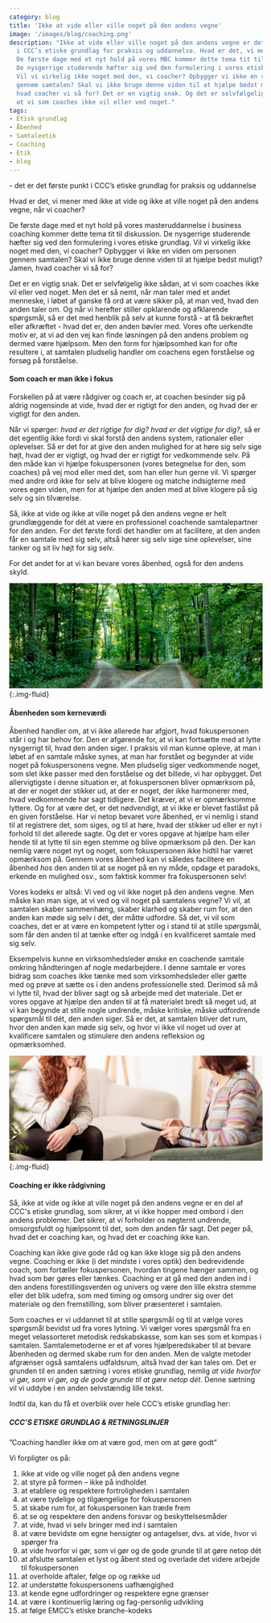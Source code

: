 ```yaml
---
category: blog
title: 'Ikke at vide eller ville noget på den andens vegne'
image: '/images/blog/coaching.png'
description: "Ikke at vide eller ville noget på den andens vegne er det første punkt
  i CCC’s etiske grundlag for praksis og uddannelse. Hvad er det, vi mener med det?
  De første dage med et nyt hold på vores MBC kommer dette tema tit til diskussion.
  De nysgerrige studerende hæfter sig ved den formulering i vores etiske grundlag.
  Vil vi virkelig ikke noget med den, vi coacher? Opbygger vi ikke en viden om personen
  gennem samtalen? Skal vi ikke bruge denne viden til at hjælpe bedst muligt? Jamen,
  hvad coacher vi så for? Det er en vigtig snak. Og det er selvfølgelig ikke sådan,
  at vi som coaches ikke vil eller ved noget."
tags:
- Etisk grundlag
- Åbenhed
- Samtaleetik
- Coaching
- Etik
- blog
---
```

\- det er det første punkt i CCC’s etiske grundlag for praksis og uddannelse

Hvad er det, vi mener med ikke at vide og ikke at ville noget på den andens vegne, når vi coacher?

De første dage med et nyt hold på vores masteruddannelse i business coaching kommer dette tema tit til diskussion. De nysgerrige studerende hæfter sig ved den formulering i vores etiske grundlag. Vil vi virkelig ikke noget med den, vi coacher? Opbygger vi ikke en viden om personen gennem samtalen? Skal vi ikke bruge denne viden til at hjælpe bedst muligt? Jamen, hvad coacher vi så for?

Det er en vigtig snak. Det er selvfølgelig ikke sådan, at vi som coaches ikke vil eller ved noget. Men det er så nemt, når man taler med et andet menneske, i løbet af ganske få ord at være sikker på, at man ved, hvad den anden taler om. Og når vi herefter stiller opklarende og afklarende spørgsmål, så er det med henblik på selv at kunne forstå - at få bekræftet eller afkræftet - hvad det er, den anden bøvler med. Vores ofte uerkendte motiv er, at vi ad den vej kan finde løsningen på den andens problem og dermed være hjælpsom. Men den form for hjælpsomhed kan for ofte resultere i, at samtalen pludselig handler om coachens egen forståelse og forsøg på forståelse.

#### **Som coach er man ikke i fokus**

Forskellen på at være rådgiver og coach er, at coachen besinder sig på aldrig nogensinde at vide, hvad der er rigtigt for den anden, og hvad der er vigtigt for den anden.

Når vi spørger: _hvad er det rigtige for dig?_ _hvad er det vigtige for dig?_, så er det egentlig ikke fordi vi skal forstå den andens system, rationaler eller oplevelser. Så er det for at give den anden mulighed for at høre sig selv sige højt, hvad der er vigtigt, og hvad der er rigtigt for vedkommende selv. På den måde kan vi hjælpe fokuspersonen (vores betegnelse for den, som coaches) på vej mod eller med det, som han eller hun gerne vil. Vi spørger med andre ord ikke for selv at blive klogere og matche indsigterne med vores egen viden, men for at hjælpe den anden med at blive klogere på sig selv og sin tilværelse.

Så, ikke at vide og ikke at ville noget på den andens vegne er helt grundlæggende for dét at være en professionel coachende samtalepartner for den anden. For det første fordi det handler om at facilitere, at den anden får en samtale med sig selv, altså hører sig selv sige sine oplevelser, sine tanker og sit liv højt for sig selv.

For det andet for at vi kan bevare vores åbenhed, også for den andens skyld.

![MBC hos Copenhagen Coaching Center](/images/blog/paths.png){:.img-fluid}

#### **Åbenheden som** **kerneværdi**

Åbenhed handler om, at vi ikke allerede har afgjort, hvad fokuspersonen står i og har behov for. Den er afgørende for, at vi kan fortsætte med at lytte nysgerrigt til, hvad den anden siger. I praksis vil man kunne opleve, at man i løbet af en samtale måske synes, at man har forstået og begynder at vide noget på fokuspersonens vegne. Men pludselig siger vedkommende noget, som slet ikke passer med den forståelse og det billede, vi har opbygget. Det allervigtigste i denne situation er, at fokuspersonen bliver opmærksom på, at der er noget der stikker ud, at der er noget, der ikke harmonerer med, hvad vedkommende har sagt tidligere. Det kræver, at vi er opmærksomme lyttere. Og for at være det, er det nødvendigt, at vi ikke er blevet fastlåst på en given forståelse. Har vi netop bevaret vore åbenhed, er vi nemlig i stand til at registrere det, som siges, og til at høre, hvad der stikker ud eller er nyt i forhold til det allerede sagte. Og det er vores opgave at hjælpe ham eller hende til at lytte til sin egen stemme og blive opmærksom på den. Der kan nemlig være noget nyt og noget, som fokuspersonen ikke hidtil har været opmærksom på. Gennem vores åbenhed kan vi således facilitere en åbenhed _hos_ den anden til at se noget på en ny måde, opdage et paradoks, erkende en mulighed osv., som faktisk kommer fra fokuspersonen selv!

Vores kodeks er altså: Vi ved og vil ikke noget på den andens vegne. Men måske kan man sige, at vi ved og vil noget på samtalens vegne? Vi vil, at samtalen skaber sammenhæng, skaber klarhed og skaber rum for, at den anden kan møde sig selv i dét, der måtte udfordre. Så det, vi vil som coaches, det er at være en kompetent lytter og i stand til at stille spørgsmål, som får den anden til at tænke efter og indgå i en kvalificeret samtale med sig selv.

Eksempelvis kunne en virksomhedsleder ønske en coachende samtale omkring håndteringen af nogle medarbejdere. I denne samtale er vores bidrag som coaches ikke tænke med som virksomhedsleder eller gætte med og prøve at sætte os i den andens professionelle sted. Derimod så må vi lytte til, hvad der bliver sagt og så arbejde med det materiale. Det er vores opgave at hjælpe den anden til at få materialet bredt så meget ud, at vi kan begynde at stille nogle undrende, måske kritiske, måske udfordrende spørgsmål til dét, den anden siger. Så er det, at samtalen bliver det rum, hvor den anden kan møde sig selv, og hvor vi ikke vil noget ud over at kvalificere samtalen og stimulere den andens refleksion og opmærksomhed.

![MBC hos Copenhagen Coaching Center](/images/blog/coaching-2.png){:.img-fluid}

#### **Coaching er ikke rådgivning**

Så, ikke at vide og ikke at ville noget på den andens vegne er en del af CCC's etiske grundlag, som sikrer, at vi ikke hopper med ombord i den andens problemer. Det sikrer, at vi forholder os nøgternt undrende, omsorgsfuldt og hjælpsomt til det, som den anden får sagt. Det peger på, hvad det er coaching kan, og hvad det er coaching ikke kan.

Coaching kan ikke give gode råd og kan ikke kloge sig på den andens vegne. Coaching er ikke (i det mindste i vores optik) den bedrevidende coach, som fortæller fokuspersonen, hvordan tingene hænger sammen, og hvad som bør gøres eller tænkes. Coaching er at gå med den anden ind i den andens forestillingsverden og univers og være den lille ekstra stemme eller det blik udefra, som med timing og omsorg undrer sig over det materiale og den fremstilling, som bliver præsenteret i samtalen.

Som coaches er vi uddannet til at stille spørgsmål og til at vælge vores spørgsmål bevidst ud fra vores lytning. Vi vælger vores spørgsmål fra en meget velassorteret metodisk redskabskasse, som kan ses som et kompas i samtalen. Samtalemetoderne er et af vores hjælperedskaber til at bevare åbenheden og dermed skabe rum for den anden. Men de valgte metoder afgrænser også samtalens udfaldsrum, altså hvad der kan tales om. Det er grunden til en anden sætning i vores etiske grundlag, nemlig _at vide hvorfor vi gør, som vi gør, og de gode grunde til at gøre netop dét_. Denne sætning vil vi uddybe i en anden selvstændig lille tekst.

Indtil da, kan du få et overblik over hele CCC’s etiske grundlag her:

##### CCC’S ETISKE GRUNDLAG & RETNINGSLINJER

”Coaching handler ikke om at være god, men om at gøre godt”

Vi forpligter os på:

1. ikke at vide og ville noget på den andens vegne
2. at styre på formen – ikke på indholdet
3. at etablere og respektere fortroligheden i samtalen
4. at være tydelige og tilgængelige for fokuspersonen
5. at skabe rum for, at fokuspersonen kan træde frem
6. at se og respektere den andens forsvar og beskyttelsesmåder
7. at vide, hvad vi selv bringer med ind i samtalen
8. at være bevidste om egne hensigter og antagelser, dvs. at vide, hvor vi spørger fra
9. at vide hvorfor vi gør, som vi gør og de gode grunde til at gøre netop dét
10. at afslutte samtalen et lyst og åbent sted og overlade det videre arbejde til fokuspersonen
11. at overholde aftaler, følge op og række ud
12. at understøtte fokuspersonens uafhængighed
13. at kende egne udfordringer og respektere egne grænser
14. at være i kontinuerlig læring og fag-personlig udvikling
15. at følge EMCC’s etiske branche-kodeks